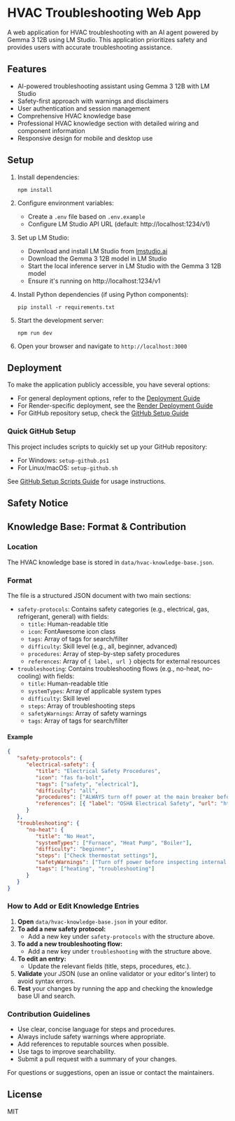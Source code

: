 # HVAC Troubleshooting Web App

A web application for HVAC troubleshooting with an AI agent powered by Gemma 3 12B using LM Studio. This application prioritizes safety and provides users with accurate troubleshooting assistance.

## Features

- AI-powered troubleshooting assistant using Gemma 3 12B with LM Studio
- Safety-first approach with warnings and disclaimers
- User authentication and session management
- Comprehensive HVAC knowledge base
- Professional HVAC knowledge section with detailed wiring and component information
- Responsive design for mobile and desktop use

## Setup

1. Install dependencies:
   ```
   npm install
   ```

2. Configure environment variables:
   - Create a `.env` file based on `.env.example`
   - Configure LM Studio API URL (default: http://localhost:1234/v1)

3. Set up LM Studio:
   - Download and install LM Studio from [lmstudio.ai](https://lmstudio.ai/)
   - Download the Gemma 3 12B model in LM Studio
   - Start the local inference server in LM Studio with the Gemma 3 12B model
   - Ensure it's running on http://localhost:1234/v1

4. Install Python dependencies (if using Python components):
   ```
   pip install -r requirements.txt
   ```

5. Start the development server:
   ```
   npm run dev
   ```

6. Open your browser and navigate to `http://localhost:3000`

## Deployment

To make the application publicly accessible, you have several options:

- For general deployment options, refer to the [Deployment Guide](DEPLOYMENT.md)
- For Render-specific deployment, see the [Render Deployment Guide](RENDER_DEPLOYMENT.md)
- For GitHub repository setup, check the [GitHub Setup Guide](GITHUB_SETUP.md)

### Quick GitHub Setup

This project includes scripts to quickly set up your GitHub repository:

- For Windows: `setup-github.ps1`
- For Linux/macOS: `setup-github.sh`

See [GitHub Setup Scripts Guide](GITHUB_SETUP_SCRIPTS.md) for usage instructions.

## Safety Notice


## Knowledge Base: Format & Contribution

### Location
The HVAC knowledge base is stored in `data/hvac-knowledge-base.json`.

### Format
The file is a structured JSON document with two main sections:

- `safety-protocols`: Contains safety categories (e.g., electrical, gas, refrigerant, general) with fields:
   - `title`: Human-readable title
   - `icon`: FontAwesome icon class
   - `tags`: Array of tags for search/filter
   - `difficulty`: Skill level (e.g., all, beginner, advanced)
   - `procedures`: Array of step-by-step safety procedures
   - `references`: Array of `{ label, url }` objects for external resources
- `troubleshooting`: Contains troubleshooting flows (e.g., no-heat, no-cooling) with fields:
   - `title`: Human-readable title
   - `systemTypes`: Array of applicable system types
   - `difficulty`: Skill level
   - `steps`: Array of troubleshooting steps
   - `safetyWarnings`: Array of safety warnings
   - `tags`: Array of tags for search/filter

#### Example
```json
{
   "safety-protocols": {
      "electrical-safety": {
         "title": "Electrical Safety Procedures",
         "icon": "fas fa-bolt",
         "tags": ["safety", "electrical"],
         "difficulty": "all",
         "procedures": ["ALWAYS turn off power at the main breaker before electrical work"],
         "references": [{ "label": "OSHA Electrical Safety", "url": "https://www.osha.gov/electrical" }]
      }
   },
   "troubleshooting": {
      "no-heat": {
         "title": "No Heat",
         "systemTypes": ["Furnace", "Heat Pump", "Boiler"],
         "difficulty": "beginner",
         "steps": ["Check thermostat settings"],
         "safetyWarnings": ["Turn off power before inspecting internal components"],
         "tags": ["heating", "troubleshooting"]
      }
   }
}
```

### How to Add or Edit Knowledge Entries

1. **Open** `data/hvac-knowledge-base.json` in your editor.
2. **To add a new safety protocol:**
    - Add a new key under `safety-protocols` with the structure above.
3. **To add a new troubleshooting flow:**
    - Add a new key under `troubleshooting` with the structure above.
4. **To edit an entry:**
    - Update the relevant fields (title, steps, procedures, etc.).
5. **Validate** your JSON (use an online validator or your editor's linter) to avoid syntax errors.
6. **Test** your changes by running the app and checking the knowledge base UI and search.

### Contribution Guidelines

- Use clear, concise language for steps and procedures.
- Always include safety warnings where appropriate.
- Add references to reputable sources when possible.
- Use tags to improve searchability.
- Submit a pull request with a summary of your changes.

For questions or suggestions, open an issue or contact the maintainers.

## License

MIT
